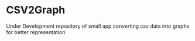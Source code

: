 CSV2Graph
=========

Under Development repository of small app converting csv data into graphs for better representation
